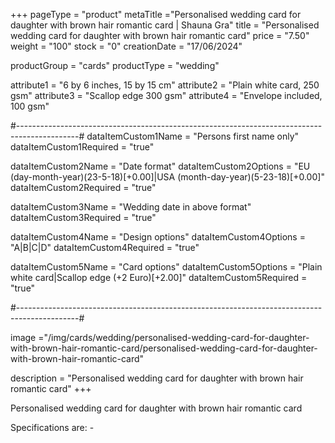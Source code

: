 +++
pageType = "product"
metaTitle ="Personalised wedding card for daughter with brown hair romantic card | Shauna Gra"
title = "Personalised wedding card for daughter with brown hair romantic card"
price = "7.50"
weight = "100"
stock = "0"
creationDate = "17/06/2024"

productGroup = "cards"
productType = "wedding"

attribute1 = "6 by 6 inches, 15 by 15 cm" 
attribute2 = "Plain white card, 250 gsm"
attribute3 = "Scallop edge 300 gsm"
attribute4 = "Envelope included, 100 gsm"

#---------------------------------------------------------------------------------------------#
dataItemCustom1Name = "Persons first name only"
dataItemCustom1Required = "true"

dataItemCustom2Name = "Date format"
dataItemCustom2Options = "EU (day-month-year)(23-5-18)[+0.00]|USA (month-day-year)(5-23-18)[+0.00]"
dataItemCustom2Required = "true"

dataItemCustom3Name = "Wedding date in above format"
dataItemCustom3Required = "true"

dataItemCustom4Name = "Design options"
dataItemCustom4Options = "A|B|C|D"
dataItemCustom4Required = "true"

dataItemCustom5Name = "Card options"
dataItemCustom5Options = "Plain white card|Scallop edge (+2 Euro)[+2.00]"
dataItemCustom5Required = "true"

#---------------------------------------------------------------------------------------------#

image ="/img/cards/wedding/personalised-wedding-card-for-daughter-with-brown-hair-romantic-card/personalised-wedding-card-for-daughter-with-brown-hair-romantic-card"

description = "Personalised wedding card for daughter with brown hair romantic card"
+++

Personalised wedding card for daughter with brown hair romantic card

Specifications are: -
